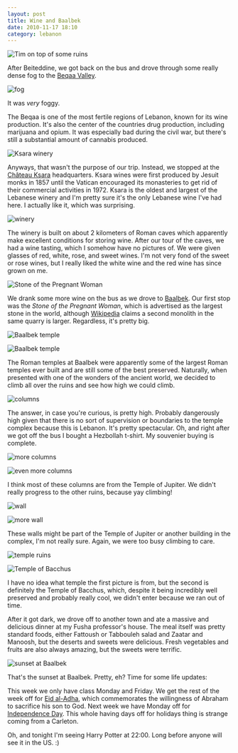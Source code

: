 ```yaml
---
layout: post
title: Wine and Baalbek
date: 2010-11-17 18:10
category: lebanon
---
```


![Tim on top of some ruins](/photo/lebanon/11/17/IMG_2403.JPG)

After Beiteddine, we got back on the bus and drove through some really dense fog to the [Beqaa Valley](http://en.wikipedia.org/wiki/Bekaa_Valley).

![fog](/photo/lebanon/11/17/IMG_2264.JPG)

It was *very* foggy.

The Beqaa is one of the most fertile regions of Lebanon, known for its wine production. It's also the center of the countries drug production, including marijuana and opium. It was especially bad during the civil war, but there's still a substantial amount of cannabis produced.

![Ksara winery](/photo/lebanon/11/17/IMG_2268.JPG)

Anyways, that wasn't the purpose of our trip. Instead, we stopped at the [Château Ksara](http://www.ksara.com.lb/) headquarters. Ksara wines were first produced by Jesuit monks in 1857 until the Vatican encouraged its monasteries to get rid of their commercial activities in 1972. Ksara is the oldest and largest of the Lebanese winery and I'm pretty sure it's the only Lebanese wine I've had here. I actually like it, which was surprising.

![winery](/photo/lebanon/11/17/IMG_2281.JPG)

The winery is built on about 2 kilometers of Roman caves which apparently make excellent conditions for storing wine. After our tour of the caves, we had a wine tasting, which I somehow have no pictures of. We were given glasses of red, white, rose, and sweet wines. I'm not very fond of the sweet or rose wines, but I really liked the white wine and the red wine has since grown on me.

![Stone of the Pregnant Woman](/photo/lebanon/11/17/IMG_2302.JPG)

We drank some more wine on the bus as we drove to [Baalbek](http://en.wikipedia.org/wiki/Baalbek). Our first stop was the *Stone of the Pregnant Woman*, which is advertised as the largest stone in the world, although [Wikipedia](http://en.wikipedia.org/wiki/Stone_of_the_Pregnant_Woman) claims a second monolith in the same quarry is larger. Regardless, it's pretty big.

![Baalbek temple](/photo/lebanon/11/17/IMG_2324.JPG)

![Baalbek temple](/photo/lebanon/11/17/IMG_2350.JPG)

The Roman temples at Baalbek were apparently some of the largest Roman temples ever built and are still some of the best preserved. Naturally, when presented with one of the wonders of the ancient world, we decided to climb all over the ruins and see how high we could climb.

![columns](/photo/lebanon/11/17/IMG_2353.JPG)

The answer, in case you're curious, is pretty high. Probably dangerously high given that there is no sort of supervision or boundaries to the temple complex because this is Lebanon. It's pretty spectacular. Oh, and right after we got off the bus I bought a Hezbollah t-shirt. My souvenier buying is complete.

![more columns](/photo/lebanon/11/17/IMG_2356.JPG)

![even more columns](/photo/lebanon/11/17/IMG_2370.JPG)

I think most of these columns are from the Temple of Jupiter. We didn't really progress to the other ruins, because yay climbing!

![wall](/photo/lebanon/11/17/IMG_2377.JPG)

![more wall](/photo/lebanon/11/17/IMG_2386.JPG)

These walls might be part of the Temple of Jupiter or another building in the complex, I'm not really sure. Again, we were too busy climbing to care.

![temple ruins](/photo/lebanon/11/17/IMG_2417.JPG)

![Temple of Bacchus](/photo/lebanon/11/17/IMG_2440.JPG)

I have no idea what temple the first picture is from, but the second is definitely the Temple of Bacchus, which, despite it being incredibly well preserved and probably really cool, we didn't enter because we ran out of time.

After it got dark, we drove off to another town and ate a massive and delicious dinner at my Fusha professor's house. The meal itself was pretty standard foods, either Fattoush or Tabbouleh salad and Zaatar and Manoosh, but the deserts and sweets were delicious. Fresh vegetables and fruits are also always amazing, but the sweets were terrific.

![sunset at Baalbek](/photo/lebanon/11/17/IMG_2394.JPG)

That's the sunset at Baalbek. Pretty, eh? Time for some life updates:

This week we only have class Monday and Friday. We get the rest of the week off for [Eid al-Adha](http://en.wikipedia.org/wiki/Eid_al-Adha), which commemorates the willingness of Abraham to sacrifice his son to God. Next week we have Monday off for [Independence Day](http://en.wikipedia.org/wiki/Lebanese_Independence_Day). This whole having days off for holidays thing is strange coming from a Carleton.

Oh, and tonight I'm seeing Harry Potter at 22:00. Long before anyone will see it in the US. :)
